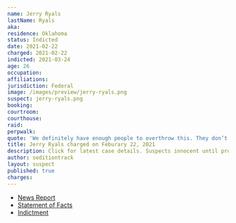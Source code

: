 ```yaml
---
name: Jerry Ryals
lastName: Ryals
aka:
residence: Oklahoma
status: Indicted
date: 2021-02-22
charged: 2021-02-22
indicted: 2021-03-24
age: 26
occupation:
affiliations:
jurisdiction: Federal
image: /images/preview/jerry-ryals.png
suspect: jerry-ryals.png
booking:
courtroom:
courthouse:
raid:
perpwalk:
quote: 'We definitely have enough people to overthrow this. They don’t stand a chance. We got the doors open. We’re working our way in slowly but surely.'
title: Jerry Ryals charged on Feburary 22, 2021
description: Click for latest case details. Suspects innocent until proven guilty.
author: seditiontrack
layout: suspect
published: true
charges:
---
```


- [News Report](https://kfor.com/news/2-more-oklahomans-charged-in-u-s-capitol-insurrection/)
- [Statement of Facts](https://extremism.gwu.edu/sites/g/files/zaxdzs2191/f/Anthony%20Griffith%20and%20Jerry%20Ryals%20Statement%20of%20Facts_Redacted.pdf)
- [Indictment](https://www.justice.gov/usao-dc/case-multi-defendant/file/1381701/download)
